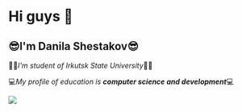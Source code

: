 # Hi guys 👋

## 😎**I'm Danila Shestakov**😎

👨‍🎓*I'm student of Irkutsk State University*👨‍🎓

💻*My profile of education is **computer science and development***💻

<img src = "https://media.giphy.com/media/v1.Y2lkPTc5MGI3NjExMXVsN3hla2M4eHl5MW1zMTRnZWdzcGswcXAxa2Y3djE1ajV5NzlrMyZlcD12MV9naWZzX3NlYXJjaCZjdD1n/H03PuVdwREB21ANkLX/giphy.gif">

